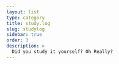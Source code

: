 ```yaml
---
layout: list
type: category
title: study.log
slug: studylog
sidebar: true
order: 3
description: >
  Did you study it yourself? Oh Really?
---
```

